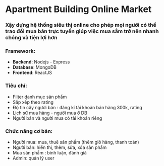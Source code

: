 # Apartment Building Online Market
### Xậy dựng hệ thống siêu thị online cho phép mọi người có thể trao đổi mua bán trực tuyến giúp việc mua sắm trở nên nhanh chóng và tiện lợi hơn

### Framework:
  - **Backend**: Nodejs - Express
  - **Database**: MongoDB
  - **Frontend**: ReactJS

### Tiêu chí:
  - Filter danh mục sản phẩm
  - Sắp xếp theo rating
  - Độ tin cậy người bán : đăng kí tài khoản bán hàng 300k, rating
  - Lịch sử mua hàng - người mua ở DB
  - Người bán và người mua có tài khoản riêng

### Chức năng cơ bản:
  - Người mua: mua, thuê sản phẩm (thêm giỏ hàng, thanh toán)
  - Người bán: hiển thị, thêm, sửa, xóa sản phẩm
  - Mua sản phẩm : bình luận, đánh giá
  - Admin: quản lý user
